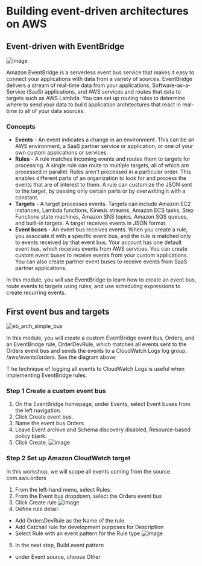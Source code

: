 # Building event-driven architectures on AWS
## Event-driven with EventBridge
![image](https://github.com/Sudarkodi-Muthiah-repo/12weeksAWSworkshopchallenge/assets/101267167/a914bb19-ef8a-4786-b6d8-129068ff1914)

Amazon EventBridge is a serverless event bus service that makes it easy to connect your applications with data from a variety of sources. EventBridge delivers a stream of real-time data from your applications, Software-as-a-Service (SaaS) applications, and AWS services and routes that data to targets such as AWS Lambda. You can set up routing rules to determine where to send your data to build application architectures that react in real-time to all of your data sources.
### Concepts
* **Events** - An event indicates a change in an environment. This can be an AWS environment, a SaaS partner service or application, or one of your own custom applications or services.
* **Rules** - A rule matches incoming events and routes them to targets for processing. A single rule can route to multiple targets, all of which are processed in parallel. Rules aren't processed in a particular order. This enables different parts of an organization to look for and process the events that are of interest to them. A rule can customize the JSON sent to the target, by passing only certain parts or by overwriting it with a constant.
* **Targets** - A target processes events. Targets can include Amazon EC2 instances, Lambda functions, Kinesis streams, Amazon ECS tasks, Step Functions state machines, Amazon SNS topics, Amazon SQS queues, and built-in targets. A target receives events in JSON format.
* **Event buses** - An event bus receives events. When you create a rule, you associate it with a specific event bus, and the rule is matched only to events received by that event bus. Your account has one default event bus, which receives events from AWS services. You can create custom event buses to receive events from your custom applications. You can also create partner event buses to receive events from SaaS partner applications.

In this module, you will use EventBridge to learn how to create an event bus, route events to targets using rules, and use scheduling expressions to create recurring events.
## First event bus and targets
![eb_arch_simple_bus](https://github.com/Sudarkodi-Muthiah-repo/12weeksAWSworkshopchallenge/assets/101267167/db5aed2d-bae4-4b0c-a825-32fb427198a4)

In this module, you will create a custom EventBridge event bus, Orders, and an EventBridge rule, OrderDevRule, which matches all events sent to the Orders event bus and sends the events to a CloudWatch Logs log group, /aws/events/orders. See the diagram above:

T
he technique of logging all events to CloudWatch Logs is useful when implementing EventBridge rules.
### Step 1 Create a custom event bus
1. On the EventBridge homepage, under Events, select Event buses from the left navigation.
2. Click Create event bus.
3. Name the event bus Orders.
4. Leave Event archive and Schema discovery disabled, Resource-based policy blank.
5. Click Create.
![image](https://github.com/Sudarkodi-Muthiah-repo/12weeksAWSworkshopchallenge/assets/101267167/e1265eba-fda1-4781-ab54-92d7905e36a5)

### Step 2 Set up Amazon CloudWatch target 
In this workshop, we will scope all events coming from the source com.aws.orders
1. From the left-hand menu, select Rules.
2. From the Event bus dropdown, select the Orders event bus
3. Click Create rule
![image](https://github.com/Sudarkodi-Muthiah-repo/12weeksAWSworkshopchallenge/assets/101267167/7c7a03cc-e4cd-4a0a-acb4-7a35cfd54b21)
4. Define rule detail:
  + Add OrdersDevRule as the Name of the rule
  + Add Catchall rule for development purposes for Description
  + Select Rule with an event pattern for the Rule type
![image](https://github.com/Sudarkodi-Muthiah-repo/12weeksAWSworkshopchallenge/assets/101267167/fd598d28-6500-4c33-bde6-22c9c6b405da)
5. In the next step, Build event pattern
  + under Event source, choose Other
    






